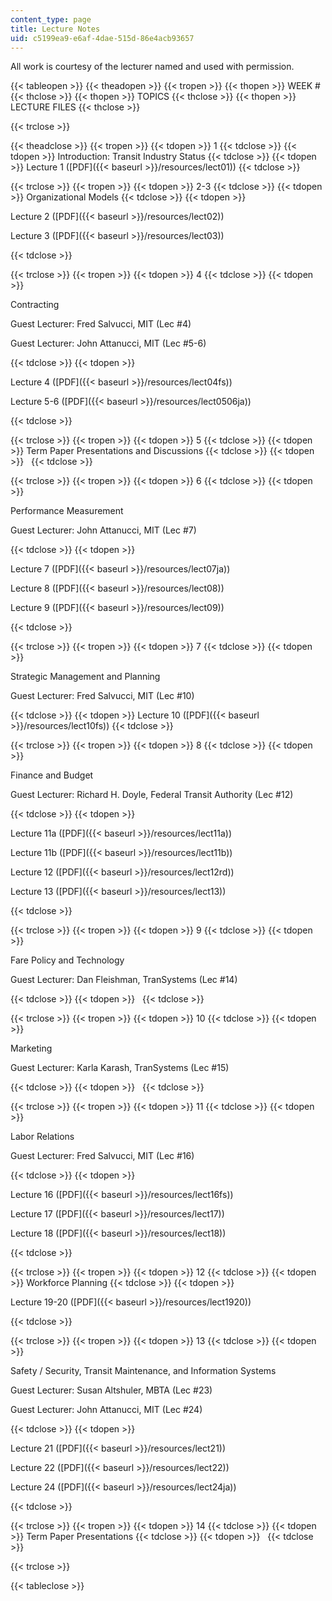 ```yaml
---
content_type: page
title: Lecture Notes
uid: c5199ea9-e6af-4dae-515d-86e4acb93657
---
```


All work is courtesy of the lecturer named and used with permission.

{{< tableopen >}}
{{< theadopen >}}
{{< tropen >}}
{{< thopen >}}
WEEK #
{{< thclose >}}
{{< thopen >}}
TOPICS
{{< thclose >}}
{{< thopen >}}
LECTURE FILES
{{< thclose >}}

{{< trclose >}}

{{< theadclose >}}
{{< tropen >}}
{{< tdopen >}}
1
{{< tdclose >}}
{{< tdopen >}}
Introduction: Transit Industry Status
{{< tdclose >}}
{{< tdopen >}}
Lecture 1 ([PDF]({{< baseurl >}}/resources/lect01))
{{< tdclose >}}

{{< trclose >}}
{{< tropen >}}
{{< tdopen >}}
2-3
{{< tdclose >}}
{{< tdopen >}}
Organizational Models
{{< tdclose >}}
{{< tdopen >}}


Lecture 2 ([PDF]({{< baseurl >}}/resources/lect02))

Lecture 3 ([PDF]({{< baseurl >}}/resources/lect03))


{{< tdclose >}}

{{< trclose >}}
{{< tropen >}}
{{< tdopen >}}
4
{{< tdclose >}}
{{< tdopen >}}


Contracting

Guest Lecturer: Fred Salvucci, MIT (Lec #4)

Guest Lecturer: John Attanucci, MIT (Lec #5-6)


{{< tdclose >}}
{{< tdopen >}}


Lecture 4 ([PDF]({{< baseurl >}}/resources/lect04fs))

Lecture 5-6 ([PDF]({{< baseurl >}}/resources/lect0506ja))


{{< tdclose >}}

{{< trclose >}}
{{< tropen >}}
{{< tdopen >}}
5
{{< tdclose >}}
{{< tdopen >}}
Term Paper Presentations and Discussions
{{< tdclose >}}
{{< tdopen >}}
 
{{< tdclose >}}

{{< trclose >}}
{{< tropen >}}
{{< tdopen >}}
6
{{< tdclose >}}
{{< tdopen >}}


Performance Measurement

Guest Lecturer: John Attanucci, MIT (Lec #7)


{{< tdclose >}}
{{< tdopen >}}


Lecture 7 ([PDF]({{< baseurl >}}/resources/lect07ja))

Lecture 8 ([PDF]({{< baseurl >}}/resources/lect08))

Lecture 9 ([PDF]({{< baseurl >}}/resources/lect09))


{{< tdclose >}}

{{< trclose >}}
{{< tropen >}}
{{< tdopen >}}
7
{{< tdclose >}}
{{< tdopen >}}


Strategic Management and Planning

Guest Lecturer: Fred Salvucci, MIT (Lec #10)


{{< tdclose >}}
{{< tdopen >}}
Lecture 10 ([PDF]({{< baseurl >}}/resources/lect10fs))
{{< tdclose >}}

{{< trclose >}}
{{< tropen >}}
{{< tdopen >}}
8
{{< tdclose >}}
{{< tdopen >}}


Finance and Budget

Guest Lecturer: Richard H. Doyle, Federal Transit Authority (Lec #12)


{{< tdclose >}}
{{< tdopen >}}


Lecture 11a ([PDF]({{< baseurl >}}/resources/lect11a))

Lecture 11b ([PDF]({{< baseurl >}}/resources/lect11b))

Lecture 12 ([PDF]({{< baseurl >}}/resources/lect12rd))

Lecture 13 ([PDF]({{< baseurl >}}/resources/lect13))


{{< tdclose >}}

{{< trclose >}}
{{< tropen >}}
{{< tdopen >}}
9
{{< tdclose >}}
{{< tdopen >}}


Fare Policy and Technology

Guest Lecturer: Dan Fleishman, TranSystems (Lec #14)


{{< tdclose >}}
{{< tdopen >}}
 
{{< tdclose >}}

{{< trclose >}}
{{< tropen >}}
{{< tdopen >}}
10
{{< tdclose >}}
{{< tdopen >}}


Marketing

Guest Lecturer: Karla Karash, TranSystems (Lec #15)


{{< tdclose >}}
{{< tdopen >}}
 
{{< tdclose >}}

{{< trclose >}}
{{< tropen >}}
{{< tdopen >}}
11
{{< tdclose >}}
{{< tdopen >}}


Labor Relations

Guest Lecturer: Fred Salvucci, MIT (Lec #16)


{{< tdclose >}}
{{< tdopen >}}


Lecture 16 ([PDF]({{< baseurl >}}/resources/lect16fs))

Lecture 17 ([PDF]({{< baseurl >}}/resources/lect17))

Lecture 18 ([PDF]({{< baseurl >}}/resources/lect18))


{{< tdclose >}}

{{< trclose >}}
{{< tropen >}}
{{< tdopen >}}
12
{{< tdclose >}}
{{< tdopen >}}
Workforce Planning
{{< tdclose >}}
{{< tdopen >}}


Lecture 19-20 ([PDF]({{< baseurl >}}/resources/lect1920))


{{< tdclose >}}

{{< trclose >}}
{{< tropen >}}
{{< tdopen >}}
13
{{< tdclose >}}
{{< tdopen >}}


Safety / Security, Transit Maintenance, and Information Systems

Guest Lecturer: Susan Altshuler, MBTA (Lec #23)

Guest Lecturer: John Attanucci, MIT (Lec #24)


{{< tdclose >}}
{{< tdopen >}}


Lecture 21 ([PDF]({{< baseurl >}}/resources/lect21))

Lecture 22 ([PDF]({{< baseurl >}}/resources/lect22))

Lecture 24 ([PDF]({{< baseurl >}}/resources/lect24ja))


{{< tdclose >}}

{{< trclose >}}
{{< tropen >}}
{{< tdopen >}}
14
{{< tdclose >}}
{{< tdopen >}}
Term Paper Presentations
{{< tdclose >}}
{{< tdopen >}}
 
{{< tdclose >}}

{{< trclose >}}

{{< tableclose >}}
